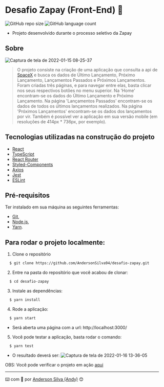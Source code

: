 # Desafio Zapay (Front-End) :rocket:

![GitHub repo size](https://img.shields.io/github/repo-size/AndersonSilva94/desafio-zapay?style=for-the-badge)
![GitHub language count](https://img.shields.io/github/languages/count/AndersonSilva94/desafio-zapay?style=for-the-badge)

- Projeto desenvolvido durante o processo seletivo da Zapay

## Sobre

![Captura de tela de 2022-01-15 08-25-37](https://user-images.githubusercontent.com/52717632/149621763-7fe827bf-2f4b-425f-835b-6b1fa39cec96.jpg)

> O projeto consiste na criação de uma aplicação que consulta a api de [SpaceX](https://github.com/r-spacex/SpaceX-API/tree/master/docs) e busca os dados de Último Lançamento, Próximo Lançamento, Lançamentos Passados e Próximos Lançamentos. Foram criadas três páginas, e para navegar entre elas, basta clicar nos seus respectivos botões no menu superior. Na 'Home' encontram-se os dados do Último Lançamento e Próximo Lançamento. Na página 'Lançamentos Passados' encontram-se os dados de todos os últimos lançamentos realizados. Na página 'Próximos Lançamentos' encontram-se os dados dos lançamentos por vir.
> Também é possível ver a aplicação em sua versão mobile (em resoluções de 414px * 736px, por exemplo).

## Tecnologias utilizadas na construção do projeto
- [React](https://pt-br.reactjs.org/)
- [TypeScript](https://www.typescriptlang.org/)
- [React Router](https://v5.reactrouter.com/web/guides/quick-start)
- [Styled-Components](https://styled-components.com/)
- [Axios](https://axios-http.com/docs/example)
- [Jest](https://jestjs.io/pt-BR/)
- [ESLint](https://eslint.org/)

## Pré-requisitos
Ter instalado em sua máquina as seguintes ferramentas:

* [Git](https://git-scm.com), 
* [Node.js](https://nodejs.org/en/),
* [Yarn](https://yarnpkg.com/).

## Para rodar o projeto localmente:
1. Clone o repositório
  ```bash
    $ git clone https://github.com/AndersonSilva94/desafio-zapay.git
  ```
2. Entre na pasta do repositório que você acabou de clonar:
  ```bash
    $ cd desafio-zapay
  ```

3. Instale as dependências:
  ```bash
    $ yarn install
  ```

4. Rode a aplicação:
  ```bash
    $ yarn start
  ```
  * Será aberta uma página com a url: http://localhost:3000/


5. Você pode testar a aplicação, basta rodar o comando:
  ```bash
    $ yarn test
  ```

 * O resultado deverá ser:
![Captura de tela de 2022-01-16 13-36-05](https://user-images.githubusercontent.com/52717632/149671477-53f00a16-a76f-48e1-ab6f-022de3e8ea71.jpg)


OBS: Você pode verificar o projeto em ação [aqui](https://desafio-zapay.netlify.app/)

---
:keyboard: com :purple_heart: por [Anderson Silva (Andy)](https://www.linkedin.com/in/andssilva/) 😊